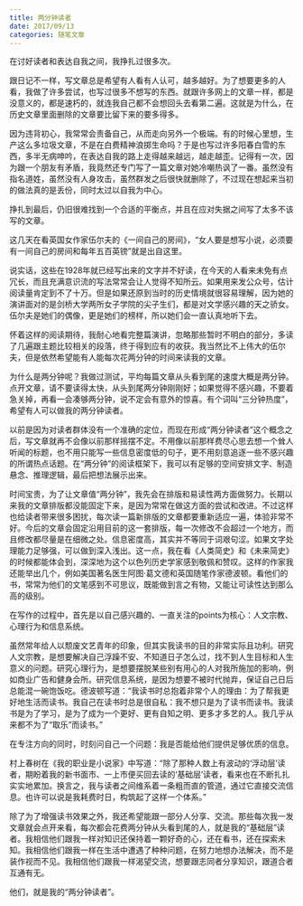 ```yaml
---
title: 两分钟读者
date: 2017/09/13
categories: 随笔文章
---
```


在讨好读者和表达自我之间，我挣扎过很多次。

<!-- more -->

跟日记不一样，写文章总是希望有人看有人认可，越多越好。为了想要更多的人看，我做了许多尝试，也写过很多不想写的东西。就跟许多网上的文章一样，都是没意义的，都是速朽的，就连我自己都不会想回头去看第二遍。这就是为什么，在历史文章里面删除的文章要比留下来的要多得多。

因为违背初心，我常常会责备自己，从而走向另外一个极端。有的时候心里想，生产这么多垃圾文章，不是在白费精神浪掷生命吗？于是也写过许多阳春白雪的东西，多半无病呻吟，在表达自我的路上走得越来越远，越走越歪。记得有一次，因为跟一个朋友有矛盾，我竟然还专门写了一篇文章对她冷嘲热讽了一番。虽然没有指名道姓，虽然没有人身攻击，虽然群发之后很快就删除了，不过现在想起来当初的做法真的是丢份，同时太过以自我为中心。

挣扎到最后，仍旧很难找到一个合适的平衡点，并且在应对失据之间写了太多不该写的文章。

这几天在看英国女作家伍尔夫的《一间自己的房间》，“女人要是想写小说，必须要有一间自己的房间和每年五百英镑”就是出自这里。

说实话，这些在1928年就已经写出来的文字并不好读，在今天的人看来未免有点冗长，而且充满意识流的写法常常会让人觉得不知所云。如果用来发公众号，估计阅读量肯定到不了十万。但是如果还原到当时的历史情境就很容易理解，因为她的演讲面对的是剑桥大学两所女子学院的尖子生们，都是对文学感兴趣的天之骄女。伍尔夫是她们的偶像，更是她们的榜样，所以她们会一直认真地听下去。

怀着这样的阅读期待，我耐心地看完整篇演讲，忽略那些暂时不明白的部分，多读了几遍跟主题比较相关的段落，终于得到应有的收获。我当然比不上伟大的伍尔夫，但是依然希望能有人能每次花两分钟的时间来读我的文章。

为什么是两分钟呢？我做过测试，平均每篇文章从头看到尾的速度大概是两分钟。点开文章，请不要读得太快，从头到尾两分钟刚刚好；如果觉得不感兴趣，不要着急关掉，再看一会凑够两分钟，说不定会有意外的惊喜。有个词叫“三分钟热度”，希望有人可以做我的两分钟读者。

以前是因为对读者群体没有一个准确的定位，而现在形成“两分钟读者”这个概念之后，写文章就再不会像以前那样摇摆不定。不用像以前那样费尽心思去想一个耸人听闻的标题，也不用只能写一些信息密度低的句子，更不用刻意追逐一些不感兴趣的所谓热点话题。在“两分钟”的阅读框架下，我可以有足够的空间安排文字、制造悬念、推理逻辑，最后把想法展示出来。

时间宝贵，为了让文章值“两分钟”，我先会在排版和易读性两方面做努力。长期以来我的文章排版都没能固定下来，是因为常常在做这方面的尝试和改进。不过这样也给读者带来很多困扰，每次读一篇新排版的文章都要重新适应一遍，体验非常不好。今后的文章会固定沿用目前的这一套排版，每一次修改不会超过一个地方，而且修改都尽量是在细微之处。信息密度高，其实并不等同于词艰句涩。如果文字处理能力足够强，可以做到深入浅出。这一点，我在看《人类简史》和《未来简史》的时候都能体会到，深深地为这个以色列历史学家感到敬佩和赞叹。这样的作家我还能举出几个，例如美国著名医生阿图·葛文德和英国随笔作家德波顿。看他们的书，常常为他们的文笔感到不可思议，既能做到言之有物，又能让可读性达到那么高的级别。

在写作的过程中，首先是以自己感兴趣的、一直关注的points为核心：人文宗教、心理行为和信息系统。

虽然常年给人以颓废文艺青年的印象，但其实我读书的目的非常实际且功利。研究人文宗教，是想要解决自己浮躁不安、不知道日子怎么过，找不到人生目标和人生意义的问题。研究心理行为，是想要摆脱某些别有用心的人对我所施加的影响，例如商业广告和健身会所。研究信息系统，是因为想要不被时代抛弃，保证自己日后总能混一碗饱饭吃。德波顿写道：“我读书时总抱着非常个人的理由：为了帮我更好地生活而读书。我自己在读书时总是很自私：我不想只是为了读书而读书。我读书是为了学习，是为了成为一个更好、更有自知之明、更多才多艺的人。我几乎从来都不为了“取乐”而读书。”

在专注方向的同时，时刻问自己一个问题：我是否能给他们提供足够优质的信息。

村上春树在《我的职业是小说家》中写道：“除了那种人数上有波动的‘浮动层’读者，期盼着我的新书面市、一上市便买回去读的‘基础层’读者，看来也在不断扎扎实实地累加。换言之，我与读者之间维系着一条粗而直的管道，通过它直接交流信息。也许可以说是我耗费时日，构筑起了这样一个体系。”

除了为了增强读书效果之外，我还希望能跟一部分人分享、交流。那些每次我一发文章就会点开来看，每次都会花费两分钟从头看到尾的人，就是我的“基础层”读者。我相信他们跟我一样对知识还保持着一颗好奇的心，还在看书，还在探索未知。我相信他们跟我一样在生活中遭遇了种种问题，在努力地想办法解决，而不是装作视而不见。我相信他们跟我一样渴望交流，想要跟志同者分享知识，跟道合者互通有无。

他们，就是我的“两分钟读者”。
